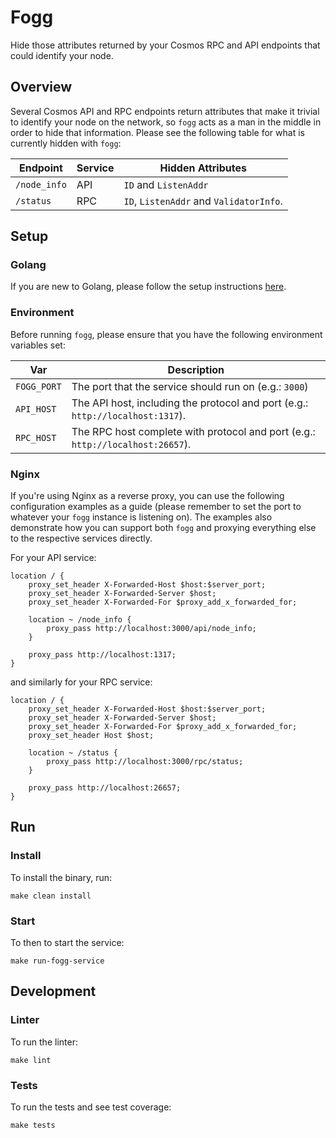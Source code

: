 # Fogg

Hide those attributes returned by your Cosmos RPC and API endpoints that could identify your node.

## Overview

Several Cosmos API and RPC endpoints return attributes that make it trivial to identify your node on the network, so `fogg` acts as a man in the middle in order to hide that information. Please see the following table for what is currently hidden with `fogg`:

|Endpoint|Service|Hidden Attributes|
|--------|-------|-----------------|
|`/node_info`|API|`ID` and `ListenAddr`|
|`/status`|RPC|`ID`, `ListenAddr` and `ValidatorInfo`.|

## Setup

### Golang

If you are new to Golang, please follow the setup instructions [here](https://golang.org/doc/install).

### Environment

Before running `fogg`, please ensure that you have the following environment variables set:

|Var|Description|
|---|-----------|
|`FOGG_PORT`|The port that the service should run on (e.g.: `3000`)|
|`API_HOST`|The API host, including the protocol and port (e.g.: `http://localhost:1317`).|
|`RPC_HOST`|The RPC host complete with protocol and port (e.g.: `http://localhost:26657`).|

### Nginx

If you're using Nginx as a reverse proxy, you can use the following configuration examples as a guide (please remember to set the port to whatever your `fogg` instance is listening on). The examples also demonstrate how you can support both `fogg` and proxying everything else to the respective services directly.

For your API service:

```
location / {
    proxy_set_header X-Forwarded-Host $host:$server_port;
    proxy_set_header X-Forwarded-Server $host;
    proxy_set_header X-Forwarded-For $proxy_add_x_forwarded_for;
        
    location ~ /node_info {
        proxy_pass http://localhost:3000/api/node_info;
    }

    proxy_pass http://localhost:1317;
}
```

and similarly for your RPC service:

```
location / {
    proxy_set_header X-Forwarded-Host $host:$server_port;
    proxy_set_header X-Forwarded-Server $host;
    proxy_set_header X-Forwarded-For $proxy_add_x_forwarded_for;
    proxy_set_header Host $host;

    location ~ /status {
        proxy_pass http://localhost:3000/rpc/status;
    }

    proxy_pass http://localhost:26657;
}
```

## Run

### Install

To install the binary, run:

```console
make clean install
```

### Start

To then to start the service:

```console
make run-fogg-service
```

## Development

### Linter

To run the linter:

```console
make lint
```

### Tests

To run the tests and see test coverage:

```console
make tests
```